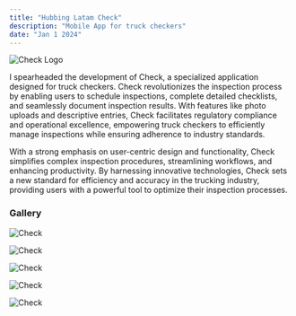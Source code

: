 ```yaml
---
title: "Hubbing Latam Check"
description: "Mobile App for truck checkers"
date: "Jan 1 2024"
---
```


![Check Logo](check_logo.webp)

I spearheaded the development of Check, a specialized application designed for truck checkers. Check revolutionizes the inspection process by enabling users to schedule inspections, complete detailed checklists, and seamlessly document inspection results. With features like photo uploads and descriptive entries, Check facilitates regulatory compliance and operational excellence, empowering truck checkers to efficiently manage inspections while ensuring adherence to industry standards.

With a strong emphasis on user-centric design and functionality, Check simplifies complex inspection procedures, streamlining workflows, and enhancing productivity. By harnessing innovative technologies, Check sets a new standard for efficiency and accuracy in the trucking industry, providing users with a powerful tool to optimize their inspection processes.

### Gallery

![Check](check_1.webp)

![Check](check_2.webp)

![Check](check_3.webp)

![Check](check_4.webp)

![Check](check_5.webp)


